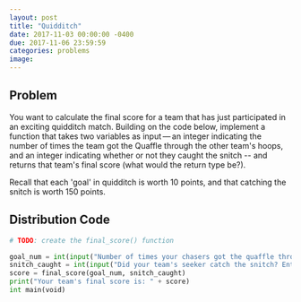 ```yaml
---
layout: post
title: "Quidditch"
date: 2017-11-03 00:00:00 -0400
due: 2017-11-06 23:59:59
categories: problems
image:
---
```


## Problem
You want to calculate the final score for a team that has just participated in an exciting quidditch match. Building on the code below, implement a function that takes two variables as input — an integer indicating the number of times the team got the Quaffle through the other team's hoops, and an integer indicating whether or not they caught the snitch -- and returns that team's final score (what would the return type be?).  

Recall that each 'goal' in quidditch is worth 10 points, and that catching the snitch is worth 150 points.

## Distribution Code
```python
# TODO: create the final_score() function

goal_num = int(input("Number of times your chasers got the quaffle through a hoop: "))
snitch_caught = int(input("Did your team's seeker catch the snitch? Enter 1 if true, 0 otherwise: "))
score = final_score(goal_num, snitch_caught)
print("Your team's final score is: " + score)
int main(void)
```
